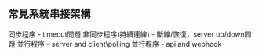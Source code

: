 ## 常見系統串接架構
同步程序 - timeout問題
非同步程序(持續連線) - 斷線/恢復，server up/down問題
並行程序 - server and client\polling 
並行程序 - api and webhook 

### 